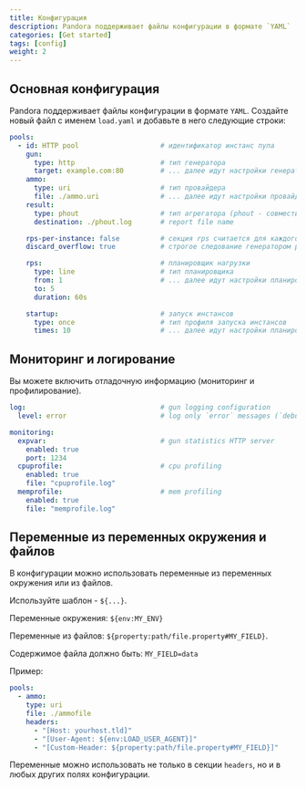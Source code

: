 ```yaml
---
title: Конфигурация
description: Pandora поддерживает файлы конфигурации в формате `YAML`
categories: [Get started]
tags: [config]
weight: 2
---
```


## Основная конфигурация

Pandora поддерживает файлы конфигурации в формате `YAML`. Создайте новый файл с именем `load.yaml` и добавьте
в него следующие строки:

```yaml
pools:
  - id: HTTP pool                    # идентификатор инстанс пула
    gun:
      type: http                     # тип генератора
      target: example.com:80         # ... далее идут настройки генератора. Зависят от его типа
    ammo:
      type: uri                      # тип провайдера
      file: ./ammo.uri               # ... далее идут настройки провайдера. Зависят от его типа
    result:
      type: phout                    # тип агрегатора (phout - совместим Yandex.Tank)
      destination: ./phout.log       # report file name

    rps-per-instance: false          # секция rps считается для каждого инстанса или для всего теста. false - для всего теста
    discard_overflow: true           # строгое следование генератором расписания запросов

    rps:                             # планировщик нагрузки
      type: line                     # тип планировщика
      from: 1                        # ... далее идут настройки планировщика. Зависят от его типа
      to: 5
      duration: 60s

    startup:                         # запуск инстансов
      type: once                     # тип профиля запуска инстансов
      times: 10                      # ... далее идут настройки планировщика. Зависят от его типа
```

## Мониторинг и логирование

Вы можете включить отладочную информацию (мониторинг и профилирование).

```yaml
log:                                 # gun logging configuration
  level: error                       # log only `error` messages (`debug` for verbose logging)

monitoring:
  expvar:                            # gun statistics HTTP server
    enabled: true
    port: 1234
  cpuprofile:                        # cpu profiling
    enabled: true
    file: "cpuprofile.log"
  memprofile:                        # mem profiling
    enabled: true
    file: "memprofile.log"
```


## Переменные из переменных окружения и файлов

В конфигурации можно использовать переменные из переменных окружения или из файлов.

Используйте шаблон - `${...}`.

Переменные окружения: `${env:MY_ENV}`

Переменные из файлов: `${property:path/file.property#MY_FIELD}`.

Содержимое файла должно быть: `MY_FIELD=data`

Пример:

```yaml
pools:
  - ammo:
    type: uri
    file: ./ammofile
    headers:
      - "[Host: yourhost.tld]"
      - "[User-Agent: ${env:LOAD_USER_AGENT}]"
      - "[Custom-Header: ${property:path/file.property#MY_FIELD}]"
```

Переменные можно использовать не только в секции `headers`, но и в любых других полях конфигурации.

